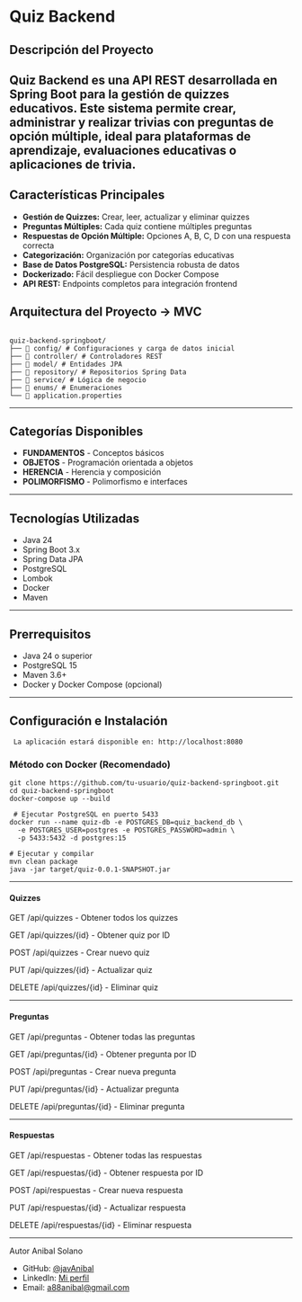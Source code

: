 # Quiz Backend
## Descripción del Proyecto

Quiz Backend es una API REST desarrollada en Spring Boot para la gestión de quizzes educativos.
Este sistema permite crear, administrar y realizar trivias con preguntas de opción múltiple,
ideal para plataformas de aprendizaje, evaluaciones educativas o aplicaciones de trivia.
---

## Características Principales

- **Gestión de Quizzes:** Crear, leer, actualizar y eliminar quizzes
- **Preguntas Múltiples:** Cada quiz contiene múltiples preguntas
- **Respuestas de Opción Múltiple:** Opciones A, B, C, D con una respuesta correcta
- **Categorización:** Organización por categorías educativas
- **Base de Datos PostgreSQL:** Persistencia robusta de datos
- **Dockerizado:** Fácil despliegue con Docker Compose
- **API REST:** Endpoints completos para integración frontend

## Arquitectura del Proyecto -> MVC

``` 

quiz-backend-springboot/
├── 📁 config/ # Configuraciones y carga de datos inicial
├── 📁 controller/ # Controladores REST
├── 📁 model/ # Entidades JPA
├── 📁 repository/ # Repositorios Spring Data
├── 📁 service/ # Lógica de negocio
├── 📁 enums/ # Enumeraciones
└── 📄 application.properties

```

--- 

## Categorías Disponibles

- **FUNDAMENTOS** - Conceptos básicos
- **OBJETOS** - Programación orientada a objetos
- **HERENCIA** - Herencia y composición
- **POLIMORFISMO** - Polimorfismo e interfaces

---

## Tecnologías Utilizadas

- Java 24
- Spring Boot 3.x
- Spring Data JPA
- PostgreSQL
- Lombok
- Docker
- Maven

---

## Prerrequisitos

- Java 24 o superior
- PostgreSQL 15
- Maven 3.6+
- Docker y Docker Compose (opcional)

--- 

## Configuración e Instalación

```
 La aplicación estará disponible en: http://localhost:8080
 ```

### Método con Docker (Recomendado)

``` 
git clone https://github.com/tu-usuario/quiz-backend-springboot.git
cd quiz-backend-springboot
docker-compose up --build
```

```
 # Ejecutar PostgreSQL en puerto 5433
docker run --name quiz-db -e POSTGRES_DB=quiz_backend_db \
  -e POSTGRES_USER=postgres -e POSTGRES_PASSWORD=admin \
  -p 5433:5432 -d postgres:15

 ```

```
# Ejecutar y compilar
mvn clean package
java -jar target/quiz-0.0.1-SNAPSHOT.jar

 ```

--- 
#### Quizzes

GET /api/quizzes - Obtener todos los quizzes

GET /api/quizzes/{id} - Obtener quiz por ID

POST /api/quizzes - Crear nuevo quiz

PUT /api/quizzes/{id} - Actualizar quiz

DELETE /api/quizzes/{id} - Eliminar quiz

--- 

#### Preguntas

GET /api/preguntas - Obtener todas las preguntas

GET /api/preguntas/{id} - Obtener pregunta por ID

POST /api/preguntas - Crear nueva pregunta

PUT /api/preguntas/{id} - Actualizar pregunta

DELETE /api/preguntas/{id} - Eliminar pregunta

---
#### Respuestas

GET /api/respuestas - Obtener todas las respuestas

GET /api/respuestas/{id} - Obtener respuesta por ID

POST /api/respuestas - Crear nueva respuesta

PUT /api/respuestas/{id} - Actualizar respuesta

DELETE /api/respuestas/{id} - Eliminar respuesta

---
Autor
Anibal Solano

- GitHub: [@javAnibal](https://github.com/javAnibal)
- LinkedIn: [Mi perfil](https://www.linkedin.com/in/https://www.linkedin.com/in/anibal-solano-f//)
- Email: [a88anibal@gmail.com](mailto:a88anibal@gmail.com)

